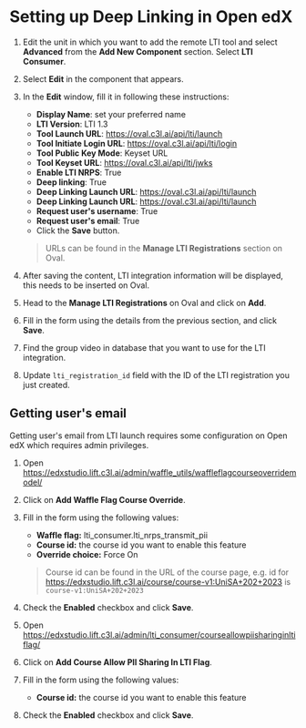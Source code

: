 # Setting up Deep Linking in Open edX

1. Edit the unit in which you want to add the remote LTI tool and select **Advanced** from the **Add New Component** section. Select **LTI Consumer**.
1. Select **Edit** in the component that appears.
1. In the **Edit** window, fill it in following these instructions:

    - **Display Name**: set your preferred name
    - **LTI Version**: LTI 1.3
    - **Tool Launch URL**: https://oval.c3l.ai/api/lti/launch
    - **Tool Initiate Login URL**: https://oval.c3l.ai/api/lti/login
    - **Tool Public Key Mode**: Keyset URL
    - **Tool Keyset URL**: https://oval.c3l.ai/api/lti/jwks
    - **Enable LTI NRPS**: True
    - **Deep linking**: True
    - **Deep Linking Launch URL**: https://oval.c3l.ai/api/lti/launch
    - **Deep Linking Launch URL**: https://oval.c3l.ai/api/lti/launch
    - **Request user's username**: True
    - **Request user's email**: True
    - Click the **Save** button.

    > URLs can be found in the **Manage LTI Registrations** section on Oval.

1. After saving the content, LTI integration information will be displayed, this needs to be inserted on Oval.
1. Head to the **Manage LTI Registrations** on Oval and click on **Add**.
1. Fill in the form using the details from the previous section, and click **Save**.
1. Find the group video in database that you want to use for the LTI integration.
1. Update `lti_registration_id` field with the ID of the LTI registration you just created.

## Getting user's email

Getting user's email from LTI launch requires some configuration on Open edX which requires admin privileges.

1. Open https://edxstudio.lift.c3l.ai/admin/waffle_utils/waffleflagcourseoverridemodel/
1. Click on **Add Waffle Flag Course Override**.
1. Fill in the form using the following values:

    - **Waffle flag:** lti_consumer.lti_nrps_transmit_pii
    - **Course id:** the course id you want to enable this feature
    - **Override choice:** Force On

    > Course id can be found in the URL of the course page, e.g. id for https://edxstudio.lift.c3l.ai/course/course-v1:UniSA+202+2023 is `course-v1:UniSA+202+2023`

1. Check the **Enabled** checkbox and click **Save**.
1. Open https://edxstudio.lift.c3l.ai/admin/lti_consumer/courseallowpiisharinginltiflag/
1. Click on **Add Course Allow PII Sharing In LTI Flag**.
1. Fill in the form using the following values:

    - **Course id:** the course id you want to enable this feature

1. Check the **Enabled** checkbox and click **Save**.
